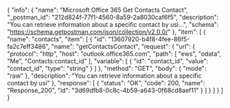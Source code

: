 {
  "info": {
    "name": "Microsoft Office 365 Get Contacts Contact",
    "_postman_id": "212d824f-77f1-4560-8a59-2a8030caf6f5",
    "description": "You can retrieve information about a specific contact by usi...",
    "schema": "https://schema.getpostman.com/json/collection/v2.0.0/"
  },
  "item": [
    {
      "name": "contacts",
      "item": [
        {
          "id": "13607920-b4f8-4fee-86f5-fa2c7eff3486",
          "name": "getContactsContact",
          "request": {
            "url": {
              "protocol": "http",
              "host": "outlook.office365.com",
              "path": [
                "ews",
                "odata",
                "Me",
                "Contacts:contact_id"
              ],
              "variable": [
                {
                  "id": "contact_id",
                  "value": "contact_id",
                  "type": "string"
                }
              ]
            },
            "method": "GET",
            "body": {
              "mode": "raw"
            },
            "description": "You can retrieve information about a specific contact by usi"
          },
          "response": [
            {
              "status": "OK",
              "code": 200,
              "name": "Response_200",
              "id": "3d69dfb8-0c8c-4b59-a643-0f68cd8aef11"
            }
          ]
        }
      ]
    }
  ]
}